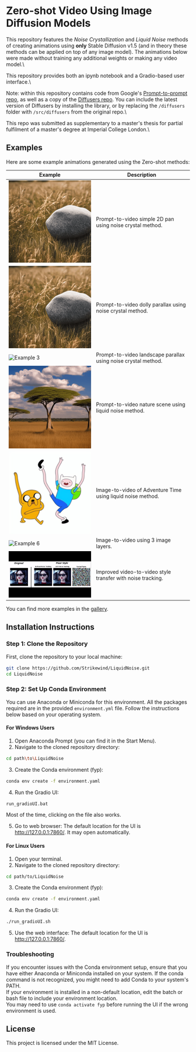 # Zero-shot Video Using Image Diffusion Models

This repository features the _Noise Crystallization_ and _Liquid Noise_ methods of creating animations using **only** Stable Diffusion v1.5 (and in theory these methods can be applied on top of any image model). The animations below were made without training any additional weights or making any video model.\

This repository provides both an ipynb notebook and a Gradio-based user interface.\

Note: within this repository contains code from Google's [Prompt-to-prompt repo](https://github.com/google/prompt-to-prompt), as well as a copy of the [Diffusers repo](https://github.com/huggingface/diffusers). You can include the latest version of Diffusers by installing the library, or by replacing the `/diffusers` folder with `/src/diffusers` from the original repo.\

This repo was submitted as supplementary to a master's thesis for partial fulfilment of a master's degree at Imperial College London.\

## Examples

Here are some example animations generated using the Zero-shot methods:

| Example | Description |
|---------|-------------|
| <img src="output/roll426.gif" alt="Example 1" width="250px"> | Prompt-to-video simple 2D pan using noise crystal method. |
| <img src="output/roll6715.gif" alt="Example 2" width="250px"> | Prompt-to-video dolly parallax using noise crystal method. |
| <img src="output/roll9594.gif" alt="Example 3" width="250px"> | Prompt-to-video landscape parallax using noise crystal method. |
| <img src="output/roll3521.gif" alt="Example 4" width="250px"> | Prompt-to-video nature scene using liquid noise method. |
| <img src="output/roll549.gif" alt="Example 5" width="250px"> | Image-to-video of Adventure Time using liquid noise method. |
| <img src="output/roll6966.gif" alt="Example 6" width="250px"> | Image-to-video using 3 image layers. |
| <img src="output/vid2vidgif.gif" alt="Example 7" width="400px"> | Improved video-to-video style transfer with noise tracking. |

You can find more examples in the [gallery](https://strikewind.github.io/FYP-Supplementary/).

## Installation Instructions

### Step 1: Clone the Repository

First, clone the repository to your local machine:

```sh
git clone https://github.com/Strikewind/LiquidNoise.git
cd LiquidNoise
```

### Step 2: Set Up Conda Environment

You can use Anaconda or Miniconda for this environment. All the packages required are in the provided `environment.yml` file. Follow the instructions below based on your operating system.

#### For Windows Users
1. Open Anaconda Prompt (you can find it in the Start Menu).
2. Navigate to the cloned repository directory:
```sh
cd path\to\LiquidNoise
```
3. Create the Conda environment (fyp):
```sh
conda env create -f environment.yaml
```
4. Run the Gradio UI:
```sh
run_gradioUI.bat
```
Most of the time, clicking on the file also works.

5. Go to web browser:
The default location for the UI is http://127.0.0.1:7860/. It may open automatically.

#### For Linux Users
1. Open your terminal.
2. Navigate to the cloned repository directory:
```sh
cd path/to/LiquidNoise
```
3. Create the Conda environment (fyp):
```sh
conda env create -f environment.yaml
```
4. Run the Gradio UI:
```sh
./run_gradioUI.sh
```
5. Use the web interface:
The default location for the UI is http://127.0.0.1:7860/.

### Troubleshooting
If you encounter issues with the Conda environment setup, ensure that you have either Anaconda or Miniconda installed on your system. If the conda command is not recognized, you might need to add Conda to your system's PATH.\
If your environment is installed in a non-default location, edit the batch or bash file to include your environment location.\
You may need to use `conda activate fyp` before running the UI if the wrong environment is used.

## License
This project is licensed under the MIT License. 